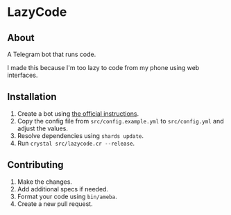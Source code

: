 # LazyCode

## About

A Telegram bot that runs code.

I made this because I'm too lazy to code from my phone using web interfaces.

## Installation

1. Create a bot using [the official instructions](https://core.telegram.org/bots).
2. Copy the config file from `src/config.example.yml` to `src/config.yml` and adjust the values.
3. Resolve dependencies using `shards update`.
4. Run `crystal src/lazycode.cr --release`.

## Contributing

1. Make the changes.
2. Add additional specs if needed.
3. Format your code using `bin/ameba`.
4. Create a new pull request.

